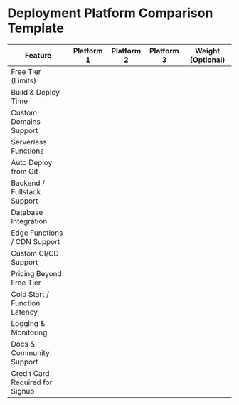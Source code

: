 
# Deployment Platform Comparison Template

| **Feature**                         | **Platform 1**        | **Platform 2**        | **Platform 3**        | **Weight (Optional)** |
|------------------------------------|------------------------|------------------------|------------------------|------------------------|
| Free Tier (Limits)                 |                        |                        |                        |                        |
| Build & Deploy Time                |                        |                        |                        |                        |
| Custom Domains Support             |                        |                        |                        |                        |
| Serverless Functions               |                        |                        |                        |                        |
| Auto Deploy from Git               |                        |                        |                        |                        |
| Backend / Fullstack Support        |                        |                        |                        |                        |
| Database Integration               |                        |                        |                        |                        |
| Edge Functions / CDN Support       |                        |                        |                        |                        |
| Custom CI/CD Support               |                        |                        |                        |                        |
| Pricing Beyond Free Tier           |                        |                        |                        |                        |
| Cold Start / Function Latency      |                        |                        |                        |                        |
| Logging & Monitoring               |                        |                        |                        |                        |
| Docs & Community Support           |                        |                        |                        |                        |
| Credit Card Required for Signup    |                        |                        |                        |                        |
